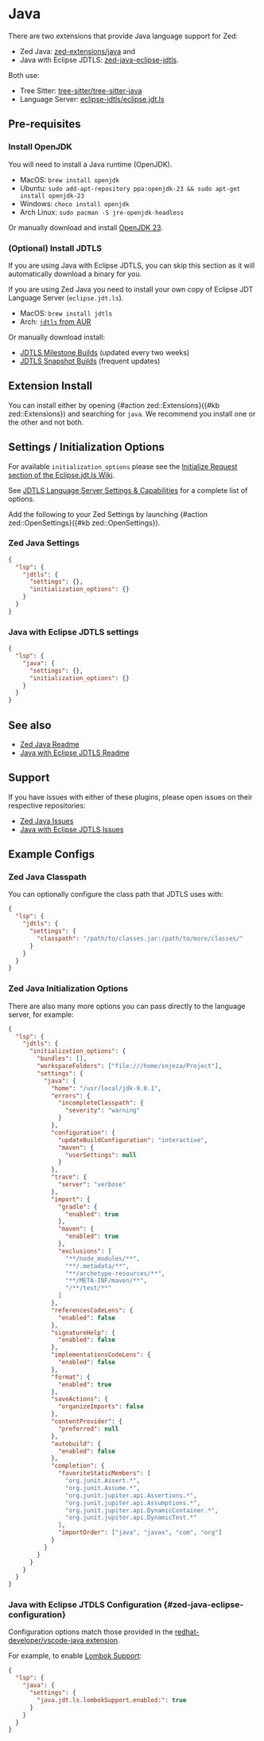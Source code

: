 # Java

There are two extensions that provide Java language support for Zed:

- Zed Java: [zed-extensions/java](https://github.com/zed-extensions/java) and
- Java with Eclipse JDTLS: [zed-java-eclipse-jdtls](https://github.com/ABckh/zed-java-eclipse-jdtls).

Both use:

- Tree Sitter: [tree-sitter/tree-sitter-java](https://github.com/tree-sitter/tree-sitter-java)
- Language Server: [eclipse-jdtls/eclipse.jdt.ls](https://github.com/eclipse-jdtls/eclipse.jdt.ls)

## Pre-requisites

### Install OpenJDK

You will need to install a Java runtime (OpenJDK).

- MacOS: `brew install openjdk`
- Ubuntu: `sudo add-apt-repository ppa:openjdk-23 && sudo apt-get install openjdk-23`
- Windows: `choco install openjdk`
- Arch Linux: `sudo pacman -S jre-openjdk-headless`

Or manually download and install [OpenJDK 23](https://jdk.java.net/23/).

### (Optional) Install JDTLS

If you are using Java with Eclipse JDTLS, you can skip this section as it will automatically download a binary for you.

If you are using Zed Java you need to install your own copy of Eclipse JDT Language Server (`eclipse.jdt.ls`).

- MacOS: `brew install jdtls`
- Arch: [`jdtls` from AUR](https://aur.archlinux.org/packages/jdtls)

Or manually download install:

- [JDTLS Milestone Builds](http://download.eclipse.org/jdtls/milestones/) (updated every two weeks)
- [JDTLS Snapshot Builds](https://download.eclipse.org/jdtls/snapshots/) (frequent updates)

## Extension Install

You can install either by opening {#action zed::Extensions}({#kb zed::Extensions}) and searching for `java`.
We recommend you install one or the other and not both.

## Settings / Initialization Options

For available `initialization_options` please see the [Initialize Request section of the Eclipse.jdt.ls Wiki](https://github.com/eclipse-jdtls/eclipse.jdt.ls/wiki/Running-the-JAVA-LS-server-from-the-command-line#initialize-request).

See [JDTLS Language Server Settings & Capabilities](https://github.com/eclipse-jdtls/eclipse.jdt.ls/wiki/Language-Server-Settings-&-Capabilities) for a complete list of options.

Add the following to your Zed Settings by launching {#action zed::OpenSettings}({#kb zed::OpenSettings}).

### Zed Java Settings

```json
{
  "lsp": {
    "jdtls": {
      "settings": {},
      "initialization_options": {}
    }
  }
}
```

### Java with Eclipse JDTLS settings

```json
{
  "lsp": {
    "java": {
      "settings": {},
      "initialization_options": {}
    }
  }
}
```

## See also

- [Zed Java Readme](https://github.com/zed-extensions/java)
- [Java with Eclipse JDTLS Readme](https://github.com/ABckh/zed-java-eclipse-jdtls)

## Support

If you have issues with either of these plugins, please open issues on their respective repositories:

- [Zed Java Issues](https://github.com/zed-extensions/java/issues)
- [Java with Eclipse JDTLS Issues](https://github.com/ABckh/zed-java-eclipse-jdtls/issues)

## Example Configs

### Zed Java Classpath

You can optionally configure the class path that JDTLS uses with:

```json
{
  "lsp": {
    "jdtls": {
      "settings": {
        "classpath": "/path/to/classes.jar:/path/to/more/classes/"
      }
    }
  }
}
```

### Zed Java Initialization Options

There are also many more options you can pass directly to the language server, for example:

```json
{
  "lsp": {
    "jdtls": {
      "initialization_options": {
        "bundles": [],
        "workspaceFolders": ["file:///home/snjeza/Project"],
        "settings": {
          "java": {
            "home": "/usr/local/jdk-9.0.1",
            "errors": {
              "incompleteClasspath": {
                "severity": "warning"
              }
            },
            "configuration": {
              "updateBuildConfiguration": "interactive",
              "maven": {
                "userSettings": null
              }
            },
            "trace": {
              "server": "verbose"
            },
            "import": {
              "gradle": {
                "enabled": true
              },
              "maven": {
                "enabled": true
              },
              "exclusions": [
                "**/node_modules/**",
                "**/.metadata/**",
                "**/archetype-resources/**",
                "**/META-INF/maven/**",
                "/**/test/**"
              ]
            },
            "referencesCodeLens": {
              "enabled": false
            },
            "signatureHelp": {
              "enabled": false
            },
            "implementationsCodeLens": {
              "enabled": false
            },
            "format": {
              "enabled": true
            },
            "saveActions": {
              "organizeImports": false
            },
            "contentProvider": {
              "preferred": null
            },
            "autobuild": {
              "enabled": false
            },
            "completion": {
              "favoriteStaticMembers": [
                "org.junit.Assert.*",
                "org.junit.Assume.*",
                "org.junit.jupiter.api.Assertions.*",
                "org.junit.jupiter.api.Assumptions.*",
                "org.junit.jupiter.api.DynamicContainer.*",
                "org.junit.jupiter.api.DynamicTest.*"
              ],
              "importOrder": ["java", "javax", "com", "org"]
            }
          }
        }
      }
    }
  }
}
```

### Java with Eclipse JTDLS Configuration {#zed-java-eclipse-configuration}

Configuration options match those provided in the [redhat-developer/vscode-java extension](https://github.com/redhat-developer/vscode-java#supported-vs-code-settings).

For example, to enable [Lombok Support](https://github.com/redhat-developer/vscode-java/wiki/Lombok-support):

```json
{
  "lsp": {
    "java": {
      "settings": {
        "java.jdt.ls.lombokSupport.enabled:": true
      }
    }
  }
}
```
